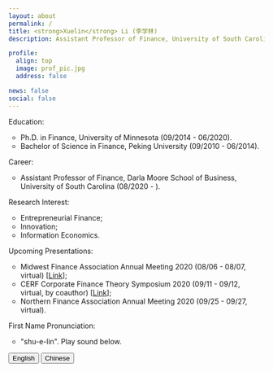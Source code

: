```yaml
---
layout: about
permalink: /
title: <strong>Xuelin</strong> Li (李学林)
description: Assistant Professor of Finance, University of South Carolina.<br/>CV <a href="https://www.dropbox.com/s/snhfjm31v9mto3g/CV_Xuelin.pdf?dl=0" target="_blank">Curriculum Vitae</a>.<br/>Contact <a href="mailto:xuelin.li@moore.sc.edu">xuelin.li[at]moore.sc.edu</a>, <a href="https://twitter.com/XuelinLester"> @XuelinLester</a>

profile:
  align: top
  image: prof_pic.jpg
  address: false

news: false
social: false
---
```


Education:
<ul>
<li style="list-style-type:circle;font-size:14px">Ph.D. in Finance, University of Minnesota (09/2014 - 06/2020).</li>
<li style="list-style-type:circle;font-size:14px">Bachelor of Science in Finance, Peking University (09/2010 - 06/2014).</li>
</ul>

Career:
<ul>
<li style="list-style-type:circle;font-size:14px">Assistant Professor of Finance, Darla Moore School of Business, University of South Carolina (08/2020 - ).</li>
</ul>

Research Interest:
<ul>
<li style="list-style-type:circle;font-size:14px">Entrepreneurial Finance;</li>
<li style="list-style-type:circle;font-size:14px">Innovation;</li>
<li style="list-style-type:circle;font-size:14px">Information Economics.</li>
</ul>

Upcoming Presentations:
<ul>
<li style="list-style-type:circle;font-size:14px">Midwest Finance Association Annual Meeting 2020 (08/06 - 08/07, virtual) [<a href="https://www.openconf.org/MidwestFinance2020/modules/request.php?module=oc_program&action=summary.php&id=404" target="_blank">Link</a>];</li>
<li style="list-style-type:circle;font-size:14px">CERF Corporate Finance Theory Symposium 2020 (09/11 - 09/12, virtual, by coauthor) [<a href="https://www.cerf.cam.ac.uk/cerf-events/CERF%20Conferences/cambridge-corporate-finance-theory-symposium-2020" target="_blank">Link</a>];</li>
<li style="list-style-type:circle;font-size:14px">Northern Finance Association Annual Meeting 2020 (09/25 - 09/27, virtual).</li>
</ul>

First Name Pronunciation:
<ul>
<li style="list-style-type:circle;font-size:14px">"shu-e-lin". Play sound below.</li>
</ul>
<audio id="eng_name">
  <source type="audio/mp3" src="media/xuelin.mp3"></source>
  <p>Your browser does not support the audio element.</p>
</audio>
<audio id="eng_chinese">
  <source type="audio/mp3" src="media/xuelin_Chinese.mp3"></source>
  <p>Your browser does not support the audio element.</p>
</audio>
<div>
	<button onclick="document.getElementById('eng_name').play()">English</button>
	<button onclick="document.getElementById('eng_chinese').play()">Chinese</button>
</div> 

